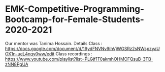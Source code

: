 # EMK-Competitive-Programming-Bootcamp-for-Female-Students-2020-2021
Our mentor was Tanima Hossain. 
Details Class : https://docs.google.com/document/d/19ydFNVNv9ihVjWGSRz2sNWspzyaUOX1n-ueL4nqy0ww/edit
Class recordings : https://www.youtube.com/playlist?list=PLGjf1T0akmhOHMOFQsuB-3TB-zNN8PgUA
